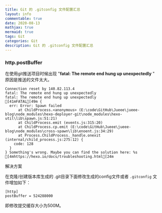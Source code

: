 ```yaml
---
title: Git 的 .gitconfig 文件配置汇总
layout: info
commentable: true
date: 2020-08-13
mathjax: true
mermaid: true
tags: Git
categories: Git
description: Git 的 .gitconfig 文件配置汇总
---
```


### http.postBuffer

在使用git推送项目时候出现 "**fatal: The remote end hung up unexpectedly** " 原因是推送的文件太大。

```
Connection reset by 140.82.113.4
fatal: The remote end hung up unexpectedly
fatal: The remote end hung up unexpectedly
[41mFATAL[49m {
  err: Error: Spawn failed
      at ChildProcess.<anonymous> (E:\code\GitHub\Jueee\jueee-blog\node_modules\hexo-deployer-git\node_modules\hexo-util\lib\spawn.js:51:21)
      at ChildProcess.emit (events.js:315:20)
      at ChildProcess.cp.emit (E:\code\GitHub\Jueee\jueee-blog\node_modules\cross-spawn\lib\enoent.js:34:29)
      at Process.ChildProcess._handle.onexit (internal/child_process.js:275:12) {
    code: 128
  }
} Something's wrong. Maybe you can find the solution here: %s [4mhttps://hexo.io/docs/troubleshooting.html[24m
```

解决方案

在克隆/创建版本库生成的 .git目录下面修改生成的config文件或者 `.gitconfig`  文件增加如下：

```
[http]
postBuffer = 524288000
```

即修改提交缓存大小为500M。